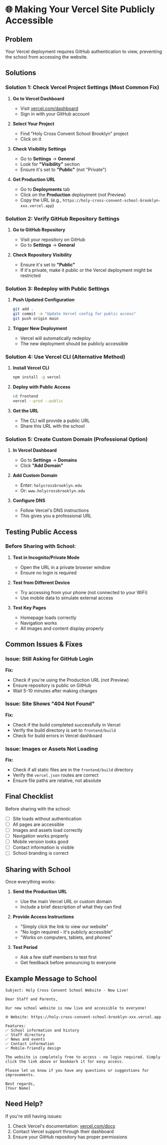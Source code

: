 # 🌐 Making Your Vercel Site Publicly Accessible

## **Problem**
Your Vercel deployment requires GitHub authentication to view, preventing the school from accessing the website.

## **Solutions**

### **Solution 1: Check Vercel Project Settings (Most Common Fix)**

1. **Go to Vercel Dashboard**
   - Visit [vercel.com/dashboard](https://vercel.com/dashboard)
   - Sign in with your GitHub account

2. **Select Your Project**
   - Find "Holy Cross Convent School Brooklyn" project
   - Click on it

3. **Check Visibility Settings**
   - Go to **Settings** → **General**
   - Look for **"Visibility"** section
   - Ensure it's set to **"Public"** (not "Private")

4. **Get Production URL**
   - Go to **Deployments** tab
   - Click on the **Production** deployment (not Preview)
   - Copy the URL (e.g., `https://holy-cross-convent-school-brooklyn-xxx.vercel.app`)

### **Solution 2: Verify GitHub Repository Settings**

1. **Go to GitHub Repository**
   - Visit your repository on GitHub
   - Go to **Settings** → **General**

2. **Check Repository Visibility**
   - Ensure it's set to **"Public"**
   - If it's private, make it public or the Vercel deployment might be restricted

### **Solution 3: Redeploy with Public Settings**

1. **Push Updated Configuration**
   ```bash
   git add .
   git commit -m "Update Vercel config for public access"
   git push origin main
   ```

2. **Trigger New Deployment**
   - Vercel will automatically redeploy
   - The new deployment should be publicly accessible

### **Solution 4: Use Vercel CLI (Alternative Method)**

1. **Install Vercel CLI**
   ```bash
   npm install -g vercel
   ```

2. **Deploy with Public Access**
   ```bash
   cd frontend
   vercel --prod --public
   ```

3. **Get the URL**
   - The CLI will provide a public URL
   - Share this URL with the school

### **Solution 5: Create Custom Domain (Professional Option)**

1. **In Vercel Dashboard**
   - Go to **Settings** → **Domains**
   - Click **"Add Domain"**

2. **Add Custom Domain**
   - Enter: `holycrossbrooklyn.edu`
   - Or: `www.holycrossbrooklyn.edu`

3. **Configure DNS**
   - Follow Vercel's DNS instructions
   - This gives you a professional URL

## **Testing Public Access**

### **Before Sharing with School:**

1. **Test in Incognito/Private Mode**
   - Open the URL in a private browser window
   - Ensure no login is required

2. **Test from Different Device**
   - Try accessing from your phone (not connected to your WiFi)
   - Use mobile data to simulate external access

3. **Test Key Pages**
   - Homepage loads correctly
   - Navigation works
   - All images and content display properly

## **Common Issues & Fixes**

### **Issue: Still Asking for GitHub Login**
**Fix:** 
- Check if you're using the Production URL (not Preview)
- Ensure repository is public on GitHub
- Wait 5-10 minutes after making changes

### **Issue: Site Shows "404 Not Found"**
**Fix:**
- Check if the build completed successfully in Vercel
- Verify the build directory is set to `frontend/build`
- Check for build errors in Vercel dashboard

### **Issue: Images or Assets Not Loading**
**Fix:**
- Check if all static files are in the `frontend/build` directory
- Verify the `vercel.json` routes are correct
- Ensure file paths are relative, not absolute

## **Final Checklist**

Before sharing with the school:

- [ ] Site loads without authentication
- [ ] All pages are accessible
- [ ] Images and assets load correctly
- [ ] Navigation works properly
- [ ] Mobile version looks good
- [ ] Contact information is visible
- [ ] School branding is correct

## **Sharing with School**

Once everything works:

1. **Send the Production URL**
   - Use the main Vercel URL or custom domain
   - Include a brief description of what they can find

2. **Provide Access Instructions**
   - "Simply click the link to view our website"
   - "No login required - it's publicly accessible"
   - "Works on computers, tablets, and phones"

3. **Test Period**
   - Ask a few staff members to test first
   - Get feedback before announcing to everyone

## **Example Message to School**

```
Subject: Holy Cross Convent School Website - Now Live!

Dear Staff and Parents,

Our new school website is now live and accessible to everyone!

🌐 Website: https://holy-cross-convent-school-brooklyn-xxx.vercel.app

Features:
✅ School information and history
✅ Staff directory
✅ News and events
✅ Contact information
✅ Mobile-friendly design

The website is completely free to access - no login required. Simply click the link above or bookmark it for easy access.

Please let us know if you have any questions or suggestions for improvements.

Best regards,
[Your Name]
```

## **Need Help?**

If you're still having issues:
1. Check Vercel's documentation: [vercel.com/docs](https://vercel.com/docs)
2. Contact Vercel support through their dashboard
3. Ensure your GitHub repository has proper permissions








